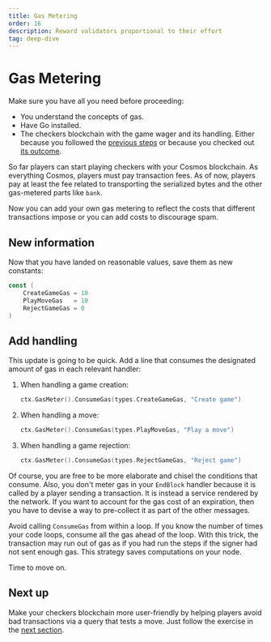 ```yaml
---
title: Gas Metering
order: 16
description: Reward validators proportional to their effort
tag: deep-dive
---
```


# Gas Metering

<HighlightBox type="info">

Make sure you have all you need before proceeding:

* You understand the concepts of gas.
* Have Go installed.
* The checkers blockchain with the game wager and its handling. Either because you followed the [previous steps](./03-starport-13-game-wager.md) or because you checked out [its outcome](https://github.com/cosmos/b9-checkers-academy-draft/tree/game-wager).

</HighlightBox>

So far players can start playing checkers with your Cosmos blockchain. As everything Cosmos, players must pay transaction fees. As of now, players pay at least the fee related to transporting the serialized bytes and the other gas-metered parts like `bank`.

Now you can add your own gas metering to reflect the costs that different transactions impose or you can add costs to discourage spam.

## New information

Now that you have landed on reasonable values, save them as new constants:

```go
const (
    CreateGameGas = 10
    PlayMoveGas   = 10
    RejectGameGas = 0
)
```

## Add handling

This update is going to be quick. Add a line that consumes the designated amount of gas in each relevant handler:

1. When handling a game creation:

    ```go [https://github.com/cosmos/b9-checkers-academy-draft/blob/76abedcf3ad3f4e5186435e153e6ed0d18630a73/x/checkers/keeper/msg_server_create_game.go#L41]
    ctx.GasMeter().ConsumeGas(types.CreateGameGas, "Create game")
    ```

2. When handling a move:

    ```go [https://github.com/cosmos/b9-checkers-academy-draft/blob/76abedcf3ad3f4e5186435e153e6ed0d18630a73/x/checkers/keeper/msg_server_play_move.go#L90]
    ctx.GasMeter().ConsumeGas(types.PlayMoveGas, "Play a move")
    ```

3. When handling a game rejection:

    ```go [https://github.com/cosmos/b9-checkers-academy-draft/blob/76abedcf3ad3f4e5186435e153e6ed0d18630a73/x/checkers/keeper/msg_server_reject_game.go#L52]
    ctx.GasMeter().ConsumeGas(types.RejectGameGas, "Reject game")
    ```

Of course, you are free to be more elaborate and chisel the conditions that consume. Also, you don't meter gas in your `EndBlock` handler because it is called by a player sending a transaction. It is instead a service rendered by the network. If you want to account for the gas cost of an expiration, then you have to devise a way to pre-collect it as part of the other messages.

<HighlightBox type="tip">

Avoid calling `ConsumeGas` from within a loop. If you know the number of times your code loops, consume all the gas ahead of the loop. With this trick, the transaction may run out of gas as if you had run the steps if the signer had not sent enough gas. This strategy saves computations on your node.

</HighlightBox>

Time to move on.

## Next up

Make your checkers blockchain more user-friendly by helping players avoid bad transactions via a query that tests a move. Just follow the exercise in the [next section](./03-starport-15-can-play.md).
